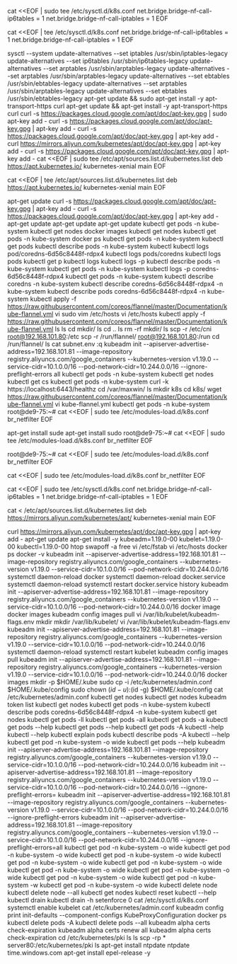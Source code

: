 cat <<EOF | sudo tee /etc/sysctl.d/k8s.conf
net.bridge.bridge-nf-call-ip6tables = 1
net.bridge.bridge-nf-call-iptables = 1
EOF

cat <<EOF |  tee /etc/sysctl.d/k8s.conf
net.bridge.bridge-nf-call-ip6tables = 1
net.bridge.bridge-nf-call-iptables = 1
EOF

sysctl --system
update-alternatives --set iptables /usr/sbin/iptables-legacy
update-alternatives --set ip6tables /usr/sbin/ip6tables-legacy
update-alternatives --set arptables /usr/sbin/arptables-legacy
update-alternatives --set arptables /usr/sbin/arptables-legacy
update-alternatives --set ebtables /usr/sbin/ebtables-legacy
update-alternatives --set arptables /usr/sbin/arptables-legacy
update-alternatives --set ebtables /usr/sbin/ebtables-legacy
apt-get update && sudo apt-get install -y apt-transport-https curl
apt-get update &&  apt-get install -y apt-transport-https curl
curl -s https://packages.cloud.google.com/apt/doc/apt-key.gpg | sudo apt-key add -
curl -s https://packages.cloud.google.com/apt/doc/apt-key.gpg |  apt-key add -
curl -s https://packages.cloud.google.com/apt/doc/apt-key.gpg |  apt-key add -
curl https://mirrors.aliyun.com/kubernetes/apt/doc/apt-key.gpg | apt-key add -
curl -s https://packages.cloud.google.com/apt/doc/apt-key.gpg |  apt-key add -
cat <<EOF | sudo tee /etc/apt/sources.list.d/kubernetes.list
deb https://apt.kubernetes.io/ kubernetes-xenial main
EOF

cat <<EOF | tee /etc/apt/sources.list.d/kubernetes.list
deb https://apt.kubernetes.io/ kubernetes-xenial main
EOF

apt-get update
curl -s https://packages.cloud.google.com/apt/doc/apt-key.gpg |  apt-key add -
curl -s https://packages.cloud.google.com/apt/doc/apt-key.gpg |  apt-key add -
apt-get update
apt-get update
apt-get update
kubectl get pods -n kube-system
kubectl get nodes
docker images
kubectl get nodes
kubectl get pods -n kube-system
docker ps
kubectl get pods -n kube-system
kubectl get pods
kubectl describe pods -n kube-system
kubectl
kubectl logs pod/coredns-6d56c8448f-rdpx4
kubectl logs pods/coredns
kubectl logs pods
kubectl get p
kubectl logs
kubectl logs -p
kubectl describe pods -n kube-system
kubectl get pods -n kube-system
kubectl logs -p coredns-6d56c8448f-rdpx4
kubectl get pods -n kube-system
kubectl describe coredns -n kube-system
kubectl describe coredns-6d56c8448f-rdpx4 -n kube-system
kubectl describe pods coredns-6d56c8448f-rdpx4 -n kube-system
kubectl apply -f https://raw.githubusercontent.com/coreos/flannel/master/Documentation/kube-flannel.yml
vi sudo vim /etc/hosts
vi /etc/hosts
kubectl apply -f https://raw.githubusercontent.com/coreos/flannel/master/Documentation/kube-flannel.yml
ls
ls
cd mkdir/
ls
cd ..
ls
rm -rf mkdir/
ls
scp -r /etc/cni root@192.168.101.80:/etc
scp -r /run/flannel/ root@192.168.101.80:/run
cd /run/flannel/
ls
cat subnet.env
:q
kubeadm init --apiserver-advertise-address=192.168.101.81   --image-repository registry.aliyuncs.com/google_containers --kubernetes-version v1.19.0 --service-cidr=10.1.0.0/16 --pod-network-cidr=10.244.0.0/16 --ignore-preflight-errors all
kubectl get pods -n kube-system
kubectl get nodes
kubectl get cs
kubectl get pods -n kube-system
curl -k https://localhost:6443/healthz
cd /var/maxwin/
ls
mkdir k8s
cd k8s/
wget https://raw.githubusercontent.com/coreos/flannel/master/Documentation/kube-flannel.yml
vi kube-flannel.yml
kubectl get pods -n kube-system
root@de9-75:~# cat <<EOF | sudo tee /etc/modules-load.d/k8s.conf
br_netfilter
EOF

apt-get install sude
apt-get install sudo
root@de9-75:~# cat <<EOF | sudo tee /etc/modules-load.d/k8s.conf
br_netfilter
EOF

root@de9-75:~# cat <<EOF | sudo tee /etc/modules-load.d/k8s.conf
br_netfilter
EOF

cat <<EOF | sudo tee /etc/modules-load.d/k8s.conf
br_netfilter
EOF

cat <<EOF | sudo tee /etc/sysctl.d/k8s.conf
net.bridge.bridge-nf-call-ip6tables = 1
net.bridge.bridge-nf-call-iptables = 1
EOF

cat <<EOF >  /etc/apt/sources.list.d/kubernetes.list
deb https://mirrors.aliyun.com/kubernetes/apt/ kubernetes-xenial main
EOF

curl https://mirrors.aliyun.com/kubernetes/apt/doc/apt-key.gpg | apt-key add -
apt-get update
apt-get install -y  kubeadm=1.19.0-00 kubelet=1.19.0-00 kubectl=1.19.0-00
htop
swapoff -a
free
 vi  /etc/fstab
vi /etc/hosts
docker ps
docker -v
kubeadm init --apiserver-advertise-address=192.168.101.81   --image-repository registry.aliyuncs.com/google_containers --kubernetes-version v1.19.0 --service-cidr=10.1.0.0/16 --pod-network-cidr=10.244.0.0/16
systemctl daemon-reload docker
systemctl daemon-reload docker.service
systemctl daemon-reload
systemctl restart docker.service
history
kubeadm init --apiserver-advertise-address=192.168.101.81   --image-repository registry.aliyuncs.com/google_containers --kubernetes-version v1.19.0 --service-cidr=10.1.0.0/16 --pod-network-cidr=10.244.0.0/16
docker image
docker images
kubeadm config images pull
vi /var/lib/kubelet/kubeadm-flags.env
mkdir mkdir /var/lib/kubelet/
vi /var/lib/kubelet/kubeadm-flags.env
kubeadm init --apiserver-advertise-address=192.168.101.81   --image-repository registry.aliyuncs.com/google_containers --kubernetes-version v1.19.0 --service-cidr=10.1.0.0/16 --pod-network-cidr=10.244.0.0/16
systemctl daemon-reload
systemctl restart kubelet
kubeadm config images pull
kubeadm init --apiserver-advertise-address=192.168.101.81   --image-repository registry.aliyuncs.com/google_containers --kubernetes-version v1.19.0 --service-cidr=10.1.0.0/16 --pod-network-cidr=10.244.0.0/16
docker images
mkdir -p $HOME/.kube
sudo cp -i /etc/kubernetes/admin.conf $HOME/.kube/config
sudo chown $(id -u):$(id -g) $HOME/.kube/config
cat /etc/kubernetes/admin.conf
kubectl get nodes
kubectl get nodes
kubeadm token list
kubectl get nodes
kubectl get pods -n kube-system
kubectl describe pods coredns-6d56c8448f-rdpx4 -n kube-system
kubectl get nodes
kubectl get pods -ll
kubectl get pods -all
kubectl get pods -a
kubectl get pods --help
kubectl get pods --help
kubectl get pods -A
kubectl -help
kubectl --help
kubectl explain pods
kubectl describe pods -A
kubectl --help
kubectl get pod -n kube-system -o wide
kubectl get pods --help
kubeadm init --apiserver-advertise-address=192.168.101.81   --image-repository registry.aliyuncs.com/google_containers --kubernetes-version v1.19.0 --service-cidr=10.1.0.0/16 --pod-network-cidr=10.244.0.0/16
kubeadm init --apiserver-advertise-address=192.168.101.81   --image-repository registry.aliyuncs.com/google_containers --kubernetes-version v1.19.0 --service-cidr=10.1.0.0/16 --pod-network-cidr=10.244.0.0/16 --ignore-preflight-errors=
kubeadm init --apiserver-advertise-address=192.168.101.81   --image-repository registry.aliyuncs.com/google_containers --kubernetes-version v1.19.0 --service-cidr=10.1.0.0/16 --pod-network-cidr=10.244.0.0/16 --ignore-preflight-errors
kubeadm init --apiserver-advertise-address=192.168.101.81   --image-repository registry.aliyuncs.com/google_containers --kubernetes-version v1.19.0 --service-cidr=10.1.0.0/16 --pod-network-cidr=10.244.0.0/16 --ignore-preflight-errors=all
kubectl get pod -n kube-system -o wide
kubectl get pod -n kube-system -o wide
kubectl get pod -n kube-system -o wide
kubectl get pod -n kube-system -o wide
kubectl get pod -n kube-system -o wide
kubectl get pod -n kube-system -o wide
kubectl get pod -n kube-system -o wide
kubectl get pod -n kube-system -o wide
kubectl get pod -n kube-system -w
kubectl get pod -n kube-system -o wide
kubectl delete node
kubectl delete node --all
kubectl get nodes
kubectl reset
kubectl --help
kubectl drain
kubectl drain -h
setenforce 0
cat /etc/sysctl.d/k8s.conf
systemctl enable kubelet
cat /etc/kubernetes/admin.conf
kubeadm config print init-defaults --component-configs KubeProxyConfiguration
docker ps
kubectl delete pods -A
kubectl delete pods --all
kubeadm alpha certs check-expiration
kubeadm alpha certs renew all
kubeadm alpha certs check-expiration
cd  /etc/kubernetes/pki
ls
ls
scp -rp * server80:/etc/kubernetes/pki
ls
apt-get install ntpdate
ntpdate time.windows.com
apt-get install epel-release -y
